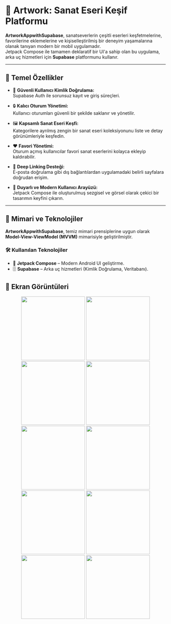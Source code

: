 # 🎨 Artwork: Sanat Eseri Keşif Platformu

**ArtworkAppwithSupabase**, sanatseverlerin çeşitli eserleri keşfetmelerine, favorilerine eklemelerine ve kişiselleştirilmiş bir deneyim yaşamalarına olanak tanıyan modern bir mobil uygulamadır.  
Jetpack Compose ile tamamen deklaratif bir UI'a sahip olan bu uygulama, arka uç hizmetleri için **Supabase** platformunu kullanır.

---

## 🚀 Temel Özellikler

- 🔐 **Güvenli Kullanıcı Kimlik Doğrulama:**  
  Supabase Auth ile sorunsuz kayıt ve giriş süreçleri.

- 🔒 **Kalıcı Oturum Yönetimi:**  
  Kullanıcı oturumları güvenli bir şekilde saklanır ve yönetilir.

- 🖼️ **Kapsamlı Sanat Eseri Keşfi:**  
  Kategorilere ayrılmış zengin bir sanat eseri koleksiyonunu liste ve detay görünümleriyle keşfedin.

- ❤️ **Favori Yönetimi:**  
  Oturum açmış kullanıcılar favori sanat eserlerini kolayca ekleyip kaldırabilir.

- 🔗 **Deep Linking Desteği:**  
  E-posta doğrulama gibi dış bağlantılardan uygulamadaki belirli sayfalara doğrudan erişim.

- 📱 **Duyarlı ve Modern Kullanıcı Arayüzü:**  
  Jetpack Compose ile oluşturulmuş sezgisel ve görsel olarak çekici bir tasarımın keyfini çıkarın.

---

## 🧱 Mimari ve Teknolojiler

**ArtworkAppwithSupabase**, temiz mimari prensiplerine uygun olarak **Model-View-ViewModel (MVVM)** mimarisiyle geliştirilmiştir.

### 🛠️ Kullanılan Teknolojiler

- 🧩 **Jetpack Compose** – Modern Android UI geliştirme.
- 🗄️ **Supabase** – Arka uç hizmetleri (Kimlik Doğrulama, Veritabanı).


## 📸 Ekran Görüntüleri
<p align="center">
  <img src="https://github.com/user-attachments/assets/eea08d0a-5454-4728-b3ee-030aaeafd8fc" width="200" />
  <img src="https://github.com/user-attachments/assets/5f173764-d1e9-4654-9ad1-1db85fca7280" width="200" />
  <img src="https://github.com/user-attachments/assets/95a86ed8-2831-4dda-998c-aaf065e59d0c" width="200" />
  <img src="https://github.com/user-attachments/assets/aab6e9b7-bab6-412c-af8c-7b8aff12bdf2" width="200" />
  <img src="https://github.com/user-attachments/assets/f7c8658b-11b5-44ec-91cb-3cf97df98c78" width="200" />
  <img src="https://github.com/user-attachments/assets/3b856335-ad4e-4f8f-981e-05c66f5ca5a9" width="200" />
  <img src="https://github.com/user-attachments/assets/fdd3e2e1-fc87-47e2-9ff2-16eb579c13eb" width="200" />
  <img src="https://github.com/user-attachments/assets/8e83a93e-dc81-402f-900d-8473325a7b53" width="200" />
  <img src="https://github.com/user-attachments/assets/02801ade-c664-4c9a-a316-2d6b7f7f4ebf" width="200" />
  <img src="https://github.com/user-attachments/assets/93ac4f80-4b29-489d-953c-2c27b2876d23" width="200" />
</p>

